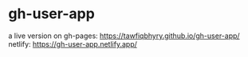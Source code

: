 # gh-user-app
a live version on gh-pages: https://tawfiqbhyry.github.io/gh-user-app/<br/>
netlify: https://gh-user-app.netlify.app/
